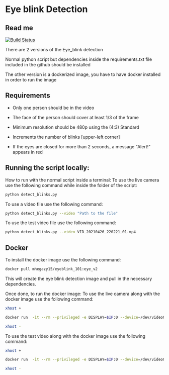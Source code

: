 # Eye blink Detection
## Read me

[![Build Status](https://travis-ci.org/joemccann/dillinger.svg?branch=master)](https://travis-ci.org/joemccann/dillinger)

There are 2 versions of the Eye_blink detection

Normal python script but dependencies inside the requirements.txt file included in the github should be installed

The other version is a dockerized image, you have to have docker installed in order to run the image

## Requirements

* Only one person should be in the video

* The face of the person should cover at least 1/3 of the frame

* Minimum resolution should be 480p using the (4:3) Standard

* Increments the number of blinks [upper-left corner]

* If the eyes are closed for more than 2 seconds, a message "Alert!" appears in red



## Running the script locally:

How to run with the normal script inside a terminal:
To use the live camera use the following command while inside the folder of the script:
```sh
python detect_blinks.py
```


To use a video file use the following command:
```sh
python detect_blinks.py --video "Path to the file"
```

To use the test video file use the following command:
```sh
python detect_blinks.py --video VID_20210426_220221_01.mp4
```

## Docker

To install the docker image use the following command:

```sh
docker pull mhegazy15/eyeblink_101:eye_v2
```

This will create the eye blink detection image and pull in the necessary dependencies.


Once done, to run the docker image:
To use the live camera along with the docker image use the following command:

```sh
xhost +
```
```sh
docker run  -it --rm --privileged -e DISPLAY=$IP:0 --device=/dev/video0:/dev/video0 -v /tmp/.X11-unix:/tmp/.X11-unix mhegazy15/eyeblink_101:eye_v2
```
```sh
xhost -
```

To use the test video along with the docker image use the following command:
```sh
xhost +
```
```sh
docker run  -it --rm --privileged -e DISPLAY=$IP:0 --device=/dev/video0:/dev/video0 -v /tmp/.X11-unix:/tmp/.X11-unix mhegazy15/eyeblink_101:eye_v2 --video VID_20210426_220221_01.mp4
```
```sh
xhost -
```
